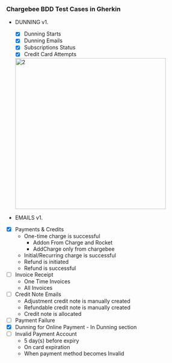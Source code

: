 ### Chargebee  BDD Test Cases in Gherkin ###

* DUNNING v1.
  * [X] Dunning Starts
  * [X] Dunning Emails
  * [X] Subscriptions Status
  * [X] Credit Card Attempts
   <img width="400" alt="2" src="https://user-images.githubusercontent.com/10224543/66224292-83fd8b00-e6a3-11e9-8fa3-8fe549bf8176.png" />

* EMAILS v1.
* [X] Payments & Credits
	-	One-time charge is successful
		- Addon From Charge and Rocket
		- AddCharge only from chargebee
	-	Initial/Recurring charge is successful
	-	Refund is initiated
	- Refund is successful
* [ ] Invoice Receipt
	-	One Time Invoices
	-	All Invoices
* [ ] Credit Note Emails
	-	Adjustment credit note is manually created
	-	Refundable credit note is manually created
	-	Credit note is allocated
* [ ] Payment Failure
* [X] Dunning for Online Payment - In Dunning section
* [ ] Invalid Payment Account
	-	5 day(s) before expiry
	-	On card expiration
	-	When payment method becomes Invalid
